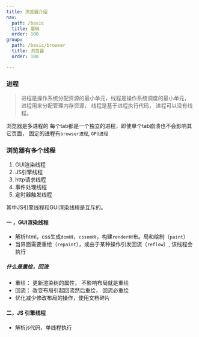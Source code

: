 ```yaml
---
title: 浏览器介绍
nav:
  path: /basic
  title: 基础
  order: 100
group:
  path: /basic/browser
  title: 浏览器
  order: 100

---
```


### 进程
> 进程是操作系统分配资源的最小单元，线程是操作系统调度的最小单元， 进程用来分配管理内存资源， 线程是基于进程执行代码， 进程可以没有线程。

浏览器是多进程的 每个tab都是一个独立的进程，即使单个tab崩溃也不会影响其它页面， 固定的进程有`browser进程`, `GPU进程`

### 浏览器有多个线程

1. GUI渲染线程
2. JS引擎线程
2. http请求线程
3. 事件处理线程
4. 定时器触发线程 

其中JS引擎线程和GUI渲染线程是互斥的。

#### 一 ，GUI渲染线程
* 解析html，css生成`dom树`，`cssom树`，构建`render树`布。局和绘制（`paint`）
* 当界面需要重绘（`repaint`），或由于某种操作引发回流（`reflow`）, 该线程会执行

##### 什么是重绘，回流
 * 重绘： 更新渲染树的属性， 不影响布局就是重绘
 * 回流： 改变布局引起回流然后重绘， 回流必重绘
 * 优化减少修改布局的操作，使用文档碎片

#### 二，JS 引擎线程
* 解析js代码，单线程执行
